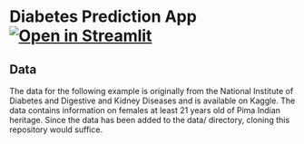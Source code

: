 # Diabetes Prediction App [![Open in Streamlit](https://static.streamlit.io/badges/streamlit_badge_black_white.svg)](https://share.streamlit.io/Abhinav10in/Diabetes_Prediction/main/app.py)




## Data

The data for the following example is originally from the National Institute of Diabetes and Digestive and Kidney Diseases and is available on Kaggle. The data contains information on females at least 21 years old of Pima Indian heritage. Since the data has been added to the data/ directory, cloning this repository would suffice.
